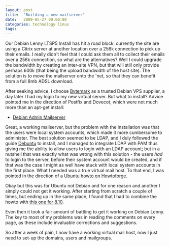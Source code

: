 ```yaml
---
layout: post
title:  "Building a new mailserver"
date:   2009-05-27 00:00:00
categories: technology linux
tags: 
---
```


Our Debian Lenny LTSP5 Install has hit a road block: currently the site are using a Citrix server at another location over a 256k connection to pick up their emails.  I really didn't feel that I could ask them all to collect their emails over a 256k connection, so what are the alternatives?  Well I could upgrade the bandwidth by creating an inter-site VPN, but that will still only provide perhaps 600k (that being the upload bandwidth of the host site).  The solution is to move the mailserver onto the 'net, so that they can benefit from a full 8mb ADSL download.

After seeking advice, I choose [Bytemark](http://bytemark.co.uk) as a trusted Debian VPS supplier, a day later I had my login to my new virtual server.  But what to install?  Advice pointed me in the direction of Postfix and Dovecot, which were not much more than an apt-get install:

   * [Debian Admin Mailserver](http://www.debianadmin.com/debian-mail-server-setup-with-postfix-dovecot-sasl-squirrel-mail.html)

Great, a working mailserver, but the problem with the installation was that the users were local system accounts, which made it more cumbersome to administer.  The best solution seemed to be LDAP, and I duly followed the guide [Debuntu](http://www.debuntu.org/ldap-server-and-linux-ldap-clients) to install, and I managed to integrate LDAP with PAM thus giving me the ability to allow users to login with an LDAP account; but in a nutshell that was exactly what was wrong with this solution - the users *had* to login to the server, before their system account would be created, and if that was the case I might as well have stuck with local system accounts in the first place.  What I needed was a true virtual mail host.  To that end, I was pointed in the direction of a [Ubuntu howto on Howtoforge](http://www.howtoforge.com/postfix-virtual-hosting-with-ldap-and-dovecot-on-ubuntu8.04).

Okay but this was for Ubuntu not Debian and for one reason and another I simply could not get it working.  After starting from scratch a couple of times, but ending up in the same place, I found that I had to combine the howto with [this one for 8.10](http://www.howtoforge.com/postfix-virtual-hosting-with-ldap-backend-and-with-dovecot-pop3-imap-on-ubuntu-8.10).

Even then it took a fair amount of battling to get it working on Debian Lenny.  The key to most of my problems was in reading the comments on every page, as these include invaluable corrections and suggestions.

So after a week of pain, I now have a working virtual mail host, now I just need to set-up the domains, users and mailgroups.

